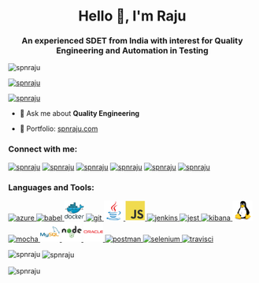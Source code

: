 <h1 align="center">Hello 👋, I'm Raju</h1>
<h3 align="center">An experienced SDET from India with interest for Quality Engineering and Automation in Testing</h3>

<p align="left"> <img src="https://komarev.com/ghpvc/?username=spnraju&label=Profile%20views&color=0e75b6&style=flat-square" alt="spnraju" /> </p>

<p align="left"> <a href="https://github.com/ryo-ma/github-profile-trophy"><img src="https://github-profile-trophy.vercel.app/?username=spnraju" alt="spnraju" /></a> </p>

<p align="left"> <a href="https://twitter.com/spnraju" target="blank"><img src="https://img.shields.io/twitter/follow/spnraju?logo=twitter&style=for-the-badge" alt="spnraju" /></a> </p>

- 💬 Ask me about **Quality Engineering**

- 📄 Portfolio: [spnraju.com](https://spnraju.com)

<h3 align="left">Connect with me:</h3>
<p align="left">
<a href="https://codepen.io/spnraju" target="blank"><img align="center" src="https://cdn.jsdelivr.net/npm/simple-icons@3.0.1/icons/codepen.svg" alt="spnraju" height="30" width="40" /></a>
<a href="https://dev.to/spnraju" target="blank"><img align="center" src="https://cdn.jsdelivr.net/npm/simple-icons@3.0.1/icons/dev-dot-to.svg" alt="spnraju" height="30" width="40" /></a>
<a href="https://twitter.com/spnraju" target="blank"><img align="center" src="https://cdn.jsdelivr.net/npm/simple-icons@3.0.1/icons/twitter.svg" alt="spnraju" height="30" width="40" /></a>
<a href="https://linkedin.com/in/spnraju" target="blank"><img align="center" src="https://cdn.jsdelivr.net/npm/simple-icons@3.0.1/icons/linkedin.svg" alt="spnraju" height="30" width="40" /></a>
<a href="https://stackoverflow.com/users/spnraju" target="blank"><img align="center" src="https://cdn.jsdelivr.net/npm/simple-icons@3.0.1/icons/stackoverflow.svg" alt="spnraju" height="30" width="40" /></a>
<a href="https://www.youtube.com/c/spnraju" target="blank"><img align="center" src="https://cdn.jsdelivr.net/npm/simple-icons@3.0.1/icons/youtube.svg" alt="spnraju" height="30" width="40" /></a>
</p>

<h3 align="left">Languages and Tools:</h3>
<p align="left"> <a href="https://azure.microsoft.com/en-in/" target="_blank"> <img src="https://www.vectorlogo.zone/logos/microsoft_azure/microsoft_azure-icon.svg" alt="azure" width="40" height="40"/> </a> <a href="https://babeljs.io/" target="_blank"> <img src="https://www.vectorlogo.zone/logos/babeljs/babeljs-icon.svg" alt="babel" width="40" height="40"/> </a> <a href="https://www.docker.com/" target="_blank"> <img src="https://raw.githubusercontent.com/devicons/devicon/master/icons/docker/docker-original-wordmark.svg" alt="docker" width="40" height="40"/> </a> <a href="https://git-scm.com/" target="_blank"> <img src="https://www.vectorlogo.zone/logos/git-scm/git-scm-icon.svg" alt="git" width="40" height="40"/> </a> <a href="https://www.java.com" target="_blank"> <img src="https://raw.githubusercontent.com/devicons/devicon/master/icons/java/java-original.svg" alt="java" width="40" height="40"/> </a> <a href="https://developer.mozilla.org/en-US/docs/Web/JavaScript" target="_blank"> <img src="https://raw.githubusercontent.com/devicons/devicon/master/icons/javascript/javascript-original.svg" alt="javascript" width="40" height="40"/> </a> <a href="https://www.jenkins.io" target="_blank"> <img src="https://www.vectorlogo.zone/logos/jenkins/jenkins-icon.svg" alt="jenkins" width="40" height="40"/> </a> <a href="https://jestjs.io" target="_blank"> <img src="https://www.vectorlogo.zone/logos/jestjsio/jestjsio-icon.svg" alt="jest" width="40" height="40"/> </a> <a href="https://www.elastic.co/kibana" target="_blank"> <img src="https://www.vectorlogo.zone/logos/elasticco_kibana/elasticco_kibana-icon.svg" alt="kibana" width="40" height="40"/> </a> <a href="https://www.linux.org/" target="_blank"> <img src="https://raw.githubusercontent.com/devicons/devicon/master/icons/linux/linux-original.svg" alt="linux" width="40" height="40"/> </a> <a href="https://mochajs.org" target="_blank"> <img src="https://www.vectorlogo.zone/logos/mochajs/mochajs-icon.svg" alt="mocha" width="40" height="40"/> </a> <a href="https://www.mysql.com/" target="_blank"> <img src="https://raw.githubusercontent.com/devicons/devicon/master/icons/mysql/mysql-original-wordmark.svg" alt="mysql" width="40" height="40"/> </a> <a href="https://nodejs.org" target="_blank"> <img src="https://raw.githubusercontent.com/devicons/devicon/master/icons/nodejs/nodejs-original-wordmark.svg" alt="nodejs" width="40" height="40"/> </a> <a href="https://www.oracle.com/" target="_blank"> <img src="https://raw.githubusercontent.com/devicons/devicon/master/icons/oracle/oracle-original.svg" alt="oracle" width="40" height="40"/> </a> <a href="https://postman.com" target="_blank"> <img src="https://www.vectorlogo.zone/logos/getpostman/getpostman-icon.svg" alt="postman" width="40" height="40"/> </a> <a href="https://www.selenium.dev" target="_blank"> <img src="https://raw.githubusercontent.com/detain/svg-logos/780f25886640cef088af994181646db2f6b1a3f8/svg/selenium-logo.svg" alt="selenium" width="40" height="40"/> </a> <a href="https://travis-ci.org" target="_blank"> <img src="https://www.vectorlogo.zone/logos/travis-ci/travis-ci-icon.svg" alt="travisci" width="40" height="40"/> </a> </p>

<p><img align="left" src="https://github-readme-stats.vercel.app/api/top-langs?username=spnraju&show_icons=true&theme=dark&locale=en&layout=compact" alt="spnraju" /></p>

<p>&nbsp;<img align="center" src="https://github-readme-stats.vercel.app/api?username=spnraju&show_icons=true&theme=dark&locale=en" alt="spnraju" /></p>

<p><img align="center" src="https://github-readme-streak-stats.herokuapp.com/?user=spnraju&" alt="spnraju" /></p>
